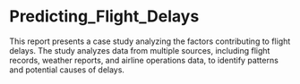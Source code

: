 # Predicting_Flight_Delays
This report presents a case study analyzing the factors contributing to flight delays. The study analyzes data from multiple sources, including flight records, weather reports, and airline operations data, to identify patterns and potential causes of delays.
